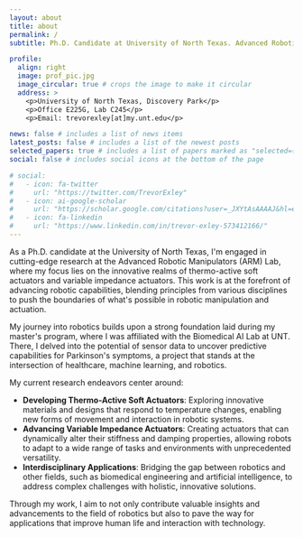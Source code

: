 ```yaml
---
layout: about
title: about
permalink: /
subtitle: Ph.D. Candidate at University of North Texas. Advanced Robotic Manipulators (ARM) Lab.

profile:
  align: right
  image: prof_pic.jpg
  image_circular: true # crops the image to make it circular
  address: >
    <p>University of North Texas, Discovery Park</p>
    <p>Office E225G, Lab C245</p>
    <p>Email: trevorexley[at]my.unt.edu</p>

news: false # includes a list of news items
latest_posts: false # includes a list of the newest posts
selected_papers: true # includes a list of papers marked as "selected={true}"
social: false # includes social icons at the bottom of the page

# social:
#   - icon: fa-twitter
#     url: "https://twitter.com/TrevorExley"
#   - icon: ai-google-scholar
#     url: "https://scholar.google.com/citations?user=_JXYtAsAAAAJ&hl=en"
#   - icon: fa-linkedin
#     url: "https://www.linkedin.com/in/trevor-exley-573412166/"
---
```


As a Ph.D. candidate at the University of North Texas, I'm engaged in cutting-edge research at the Advanced Robotic Manipulators (ARM) Lab, where my focus lies on the innovative realms of thermo-active soft actuators and variable impedance actuators. This work is at the forefront of advancing robotic capabilities, blending principles from various disciplines to push the boundaries of what's possible in robotic manipulation and actuation.

My journey into robotics builds upon a strong foundation laid during my master's program, where I was affiliated with the Biomedical AI Lab at UNT. There, I delved into the potential of sensor data to uncover predictive capabilities for Parkinson's symptoms, a project that stands at the intersection of healthcare, machine learning, and robotics.

My current research endeavors center around:

- **Developing Thermo-Active Soft Actuators**: Exploring innovative materials and designs that respond to temperature changes, enabling new forms of movement and interaction in robotic systems.
- **Advancing Variable Impedance Actuators**: Creating actuators that can dynamically alter their stiffness and damping properties, allowing robots to adapt to a wide range of tasks and environments with unprecedented versatility.
- **Interdisciplinary Applications**: Bridging the gap between robotics and other fields, such as biomedical engineering and artificial intelligence, to address complex challenges with holistic, innovative solutions.

Through my work, I aim to not only contribute valuable insights and advancements to the field of robotics but also to pave the way for applications that improve human life and interaction with technology.
